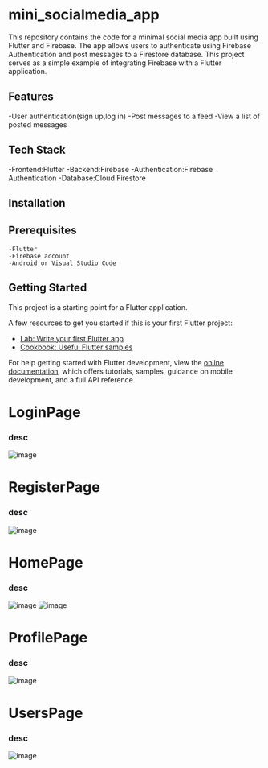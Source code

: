 # mini_socialmedia_app

This repository contains the code for a minimal social media app built
using Flutter and Firebase. The app allows users to authenticate using
Firebase Authentication and post messages to a Firestore database. This
project serves as a simple example of integrating Firebase with a Flutter
application.

## Features
  -User authentication(sign up,log in)
  -Post messages to a feed
  -View a list of posted messages

## Tech Stack
  -Frontend:Flutter
  -Backend:Firebase
    -Authentication:Firebase Authentication
    -Database:Cloud Firestore

## Installation
  ## Prerequisites
    -Flutter
    -Firebase account
    -Android or Visual Studio Code

    

## Getting Started

This project is a starting point for a Flutter application.

A few resources to get you started if this is your first Flutter project:

- [Lab: Write your first Flutter app](https://docs.flutter.dev/get-started/codelab)
- [Cookbook: Useful Flutter samples](https://docs.flutter.dev/cookbook)

For help getting started with Flutter development, view the
[online documentation](https://docs.flutter.dev/), which offers tutorials,
samples, guidance on mobile development, and a full API reference.

# LoginPage
### desc
![image](https://github.com/user-attachments/assets/f849d06d-7b73-4e48-90bd-4ffd7522200b)

# RegisterPage
 ### desc
 ![image](https://github.com/user-attachments/assets/494781fa-a8d8-4085-8a8e-b32eb6d22832)

# HomePage
 ### desc
 ![image](https://github.com/user-attachments/assets/d7bdedd1-7bc7-414f-b334-54f61873477d)
 ![image](https://github.com/user-attachments/assets/be836df6-7bc3-406f-aa55-b9a156aff9df)

 # ProfilePage
  ### desc
  ![image](https://github.com/user-attachments/assets/b2f4ec74-ad60-4a6d-bb95-00155eb002ec)

  # UsersPage
   ### desc
   ![image](https://github.com/user-attachments/assets/3dc34cfc-9cff-4c24-b58c-4c6fc9f38c41)


